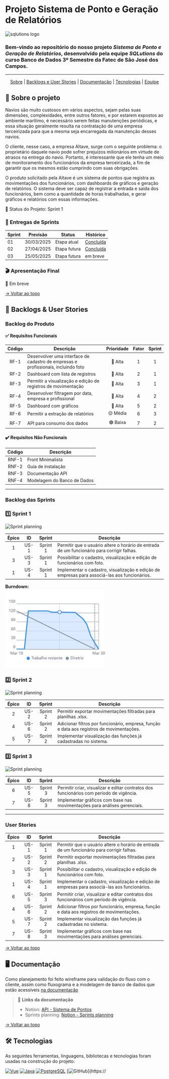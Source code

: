 # Projeto Sistema de Ponto e Geração de Relatórios

![sqlutions logo](https://github.com/user-attachments/assets/4884e8b3-b59a-45ba-ad13-13faa8d4d9b3)

### Bem-vindo ao repositório do nosso projeto _**Sistema de Ponto e Geração de Relatórios**_, desenvolvido pela equipe _**SQLutions**_ do curso Banco de Dados 3º Semestre da Fatec de São José dos Campos.

---

<div align="center">

[Sobre](#-sobre-o-projeto) | [Backlogs e User Stories](#-backlogs--user-stories) | [Documentação](#-documenta%C3%A7%C3%A3o) | [Tecnologias](#-tecnologias) | [Equipe](#-equipe)

</div>

## 📑 Sobre o projeto

Navios são muito custosos em vários aspectos, sejam pelas suas dimensões, complexidades, entre outros fatores, e por estarem expostos ao ambiente marítimo, é necessário serem feitas manutenções periódicas, e essa situação geralmente resulta na contratação de uma empresa terceirizada para que a mesma seja encarregada da manutenção desses navios.

O cliente, nesse caso, a empresa Altave, surge com o seguinte problema: o proprietário daquele navio pode sofrer prejuízos milionários em virtude de atrasos na entrega do navio. Portanto, é interessante que ele tenha um meio de monitoramento dos funcionários da empresa terceirizada, a fim de garantir que os mesmos estão cumprindo com suas obrigações.

O produto solicitado pela Altave é um sistema de pontos que registra as movimentações dos funcionários, com dashboards de gráficos e geração de relatórios. O sistema deve ser capaz de registrar a entrada e saída dos funcionários, bem como a quantidade de horas trabalhadas, e gerar gráficos e relatórios com essas informações.

📌 Status do Projeto: Sprint 1

### 🏁 Entregas de Sprints

| Sprint  | Previsão     | Status       | Histórico                                                                                  |
|---------|--------------|--------------|--------------------------------------------------------------------------------------------|
| 01      | 30/03/2025   | Etapa atual  | [Concluída](#sprint-1)                                                                      |
| 02      | 27/04/2025	 | Etapa futura | [Concluída](#sprint-2)                                                                     |
| 03      | 25/05/2025	 | Etapa futura | em breve                                                                                   |

### 🎬 Apresentação Final

🔄 Em breve

[→ Voltar ao topo](#projeto-sistema-de-ponto-e-gera%C3%A7%C3%A3o-de-relat%C3%B3rios)

## 🎯 Backlogs & User Stories

### Backlog do Produto

#### ✅ Requisitos Funcionais

| Código | Descrição                                                                         | Prioridade | Fator | Sprint |
|:------:|-----------------------------------------------------------------------------------|:----------:|:-----:|:------:|
|  RF-1  | Desenvolver uma interface de cadastro de empresas e profissionais, incluindo foto |  🔴 Alta   |   1   |   1    |
|  RF-2  | Dashboard com lista de registros                                                  |  🔴 Alta   |   2   |   1    |
|  RF-3  | Permitir a visualização e edição de registros de movimentação                     |  🔴 Alta   |   3   |   1    |
|  RF-4  | Desenvolver filtragem por data, empresa e profissional                            |  🔴 Alta   |   4   |   2    |
|  RF-5  | Dashboard com gráficos                                                            |  🔴 Alta   |   5   |   2    |
|  RF-6  | Permitir a extração de relatórios                                                 |  🟡 Média  |   6   |   3    |
|  RF-7  | API para consumo dos dados                                                        |  🟢 Baixa  |   7   |   2    |


#### ✔️ Requisitos Não Funcionais

| Código | Descrição                   |
|:------:|-----------------------------|
| RNF-1  | Front Minimalista           |
| RNF-2  | Guia de instalação          |
| RNF-3  | Documentação API            |
| RNF-4  | Modelagem do Banco de Dados |

---

### Backlog das Sprints

### 1️⃣ Sprint 1

![Sprint planning](https://sqlutions.notion.site/Sprint-Planning-1d0af228490080efba33daa9d53e1c2b#1d0af228490080a1bb1bda4525c90d44)

| Épico |  ID  |  Sprint  | Descrição                                                                                     |
|:-----:|:----:|:--------:|------------------------------------------------------------------------------------------------|
|   1   | US-1 | Sprint 1 | Permitir que o usuário altere o horário de entrada de um funcionário para corrigir falhas.     |
|   3   | US-3 | Sprint 1 | Possibilitar o cadastro, visualização e edição de funcionários com foto.                      |
|   1   | US-4 | Sprint 1 | Implementar o cadastro, visualização e edição de empresas para associá-las aos funcionários.  |

**Burndown:**<br />
![burndown-sprint-1](docs/img/burndown-sprint-1.jpeg)

### 2️⃣ Sprint 2

![Sprint planning](https://sqlutions.notion.site/Sprint-Planning-1d0af228490080efba33daa9d53e1c2b?pvs=97#1d0af2284900809db198c200f5511a79)

| Épico |  ID  |  Sprint  | Descrição                                                                                      |
|:-----:|:----:|:--------:|-------------------------------------------------------------------------------------------------|
|   2   | US-2 | Sprint 2 | Permitir exportar movimentações filtradas para planilhas .xlsx.                                |
|   4   | US-6 | Sprint 2 | Adicionar filtros por funcionário, empresa, função e data aos registros de movimentações.      |
|   5   | US-7 | Sprint 2 | Implementar visualização das funções já cadastradas no sistema.                               |

### 3️⃣ Sprint 3

![Sprint planning](https://sqlutions.notion.site/Sprint-Planning-1d0af228490080efba33daa9d53e1c2b#1ddaf22849008082be28f182267836fd)

| Épico |  ID  |  Sprint  | Descrição                                                                                      |
|:-----:|:----:|:--------:|-------------------------------------------------------------------------------------------------|
|   6   | US-5 | Sprint 3 | Permitir criar, visualizar e editar contratos dos funcionários com período de vigência.        |
|   7   | US-8 | Sprint 3 | Implementar gráficos com base nas movimentações para análises gerenciais.                      |

---

### User Stories

| Épico | ID   | Sprint   | Descrição                                                                                                 |
|:-----:|:----:|:--------:|------------------------------------------------------------------------------------------------------------|
|   1   | US-1 | Sprint 1 | Permitir que o usuário altere o horário de entrada de um funcionário para corrigir falhas.                 |
|   2   | US-2 | Sprint 2 | Permitir exportar movimentações filtradas para planilhas .xlsx.                                            |
|   3   | US-3 | Sprint 1 | Possibilitar o cadastro, visualização e edição de funcionários com foto.                                  |
|   1   | US-4 | Sprint 1 | Implementar o cadastro, visualização e edição de empresas para associá-las aos funcionários.              |
|   6   | US-5 | Sprint 3 | Permitir criar, visualizar e editar contratos dos funcionários com período de vigência.                    |
|   4   | US-6 | Sprint 2 | Adicionar filtros por funcionário, empresa, função e data aos registros de movimentações.                  |
|   5   | US-7 | Sprint 2 | Implementar visualização das funções já cadastradas no sistema.                                           |
|   7   | US-8 | Sprint 3 | Implementar gráficos com base nas movimentações para análises gerenciais.                                  |

[→ Voltar ao topo](#projeto-sistema-de-ponto-e-gera%C3%A7%C3%A3o-de-relat%C3%B3rios)

## 🖥️ Documentação

Como planejamento foi feito wireframe para validação do fluxo com o cliente, assim como fluxograma e a modelagem de banco de dados que estão acessíveis [na documentação]()

> 🔗 **Links da documentação**<br>
>
> - Notion: [API - Sistema de Pontos](https://sqlutions.notion.site/API-Sistema-de-pontos-1a7af2284900804dbcf3c383680968a7)
> - Sprints planning: [Notion - Sprints planning](https://sqlutions.notion.site/Banco-de-Dados-1baaf2284900801aa2a7ce529ef8be99)

[→ Voltar ao topo](#projeto-sistema-de-ponto-e-gera%C3%A7%C3%A3o-de-relat%C3%B3rios)

## 🛠️ Tecnologias

As seguintes ferramentas, linguagens, bibliotecas e tecnologias foram usadas na construção do projeto:

[![Vue](https://img.shields.io/badge/Vue.js-35495E?style=for-the-badge&logo=vue.js&logoColor=4FC08D)](https://vuejs.org/) [![Java](https://img.shields.io/badge/Java-ED8B00?style=for-the-badge&logo=java&logoColor=white)](https://www.java.com/) [![PostgreSQL](https://img.shields.io/badge/PostgreSQL-336791?style=for-the-badge&logo=postgresql&logoColor=white)](https://www.postgresql.org/) [![GitHub](https://img.shields.io/badge/GitHub-181717?style=for-the-badge&logo=github&logoColor=white)](https://
